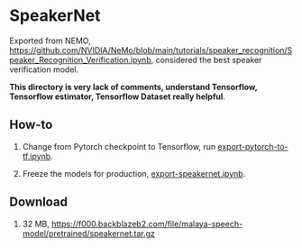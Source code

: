 # SpeakerNet

Exported from NEMO, https://github.com/NVIDIA/NeMo/blob/main/tutorials/speaker_recognition/Speaker_Recognition_Verification.ipynb, considered the best speaker verification model.

**This directory is very lack of comments, understand Tensorflow, Tensorflow estimator, Tensorflow Dataset really helpful**.

## How-to

1. Change from Pytorch checkpoint to Tensorflow, run [export-pytorch-to-tf.ipynb](export-pytorch-to-tf.ipynb).

2. Freeze the models for production, [export-speakernet.ipynb](export-speakernet.ipynb).

## Download

1. 32 MB, https://f000.backblazeb2.com/file/malaya-speech-model/pretrained/speakernet.tar.gz